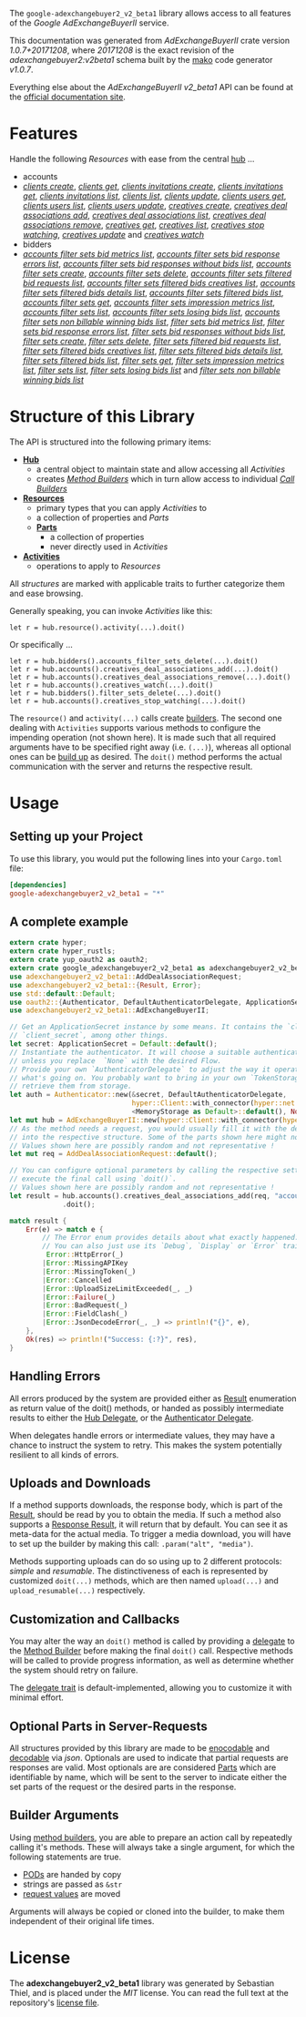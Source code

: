 <!---
DO NOT EDIT !
This file was generated automatically from 'src/mako/api/README.md.mako'
DO NOT EDIT !
-->
The `google-adexchangebuyer2_v2_beta1` library allows access to all features of the *Google AdExchangeBuyerII* service.

This documentation was generated from *AdExchangeBuyerII* crate version *1.0.7+20171208*, where *20171208* is the exact revision of the *adexchangebuyer2:v2beta1* schema built by the [mako](http://www.makotemplates.org/) code generator *v1.0.7*.

Everything else about the *AdExchangeBuyerII* *v2_beta1* API can be found at the
[official documentation site](https://developers.google.com/ad-exchange/buyer-rest/reference/rest/).
# Features

Handle the following *Resources* with ease from the central [hub](https://docs.rs/google-adexchangebuyer2_v2_beta1/1.0.7+20171208/google_adexchangebuyer2_v2_beta1/struct.AdExchangeBuyerII.html) ... 

* accounts
 * [*clients create*](https://docs.rs/google-adexchangebuyer2_v2_beta1/1.0.7+20171208/google_adexchangebuyer2_v2_beta1/struct.AccountClientCreateCall.html), [*clients get*](https://docs.rs/google-adexchangebuyer2_v2_beta1/1.0.7+20171208/google_adexchangebuyer2_v2_beta1/struct.AccountClientGetCall.html), [*clients invitations create*](https://docs.rs/google-adexchangebuyer2_v2_beta1/1.0.7+20171208/google_adexchangebuyer2_v2_beta1/struct.AccountClientInvitationCreateCall.html), [*clients invitations get*](https://docs.rs/google-adexchangebuyer2_v2_beta1/1.0.7+20171208/google_adexchangebuyer2_v2_beta1/struct.AccountClientInvitationGetCall.html), [*clients invitations list*](https://docs.rs/google-adexchangebuyer2_v2_beta1/1.0.7+20171208/google_adexchangebuyer2_v2_beta1/struct.AccountClientInvitationListCall.html), [*clients list*](https://docs.rs/google-adexchangebuyer2_v2_beta1/1.0.7+20171208/google_adexchangebuyer2_v2_beta1/struct.AccountClientListCall.html), [*clients update*](https://docs.rs/google-adexchangebuyer2_v2_beta1/1.0.7+20171208/google_adexchangebuyer2_v2_beta1/struct.AccountClientUpdateCall.html), [*clients users get*](https://docs.rs/google-adexchangebuyer2_v2_beta1/1.0.7+20171208/google_adexchangebuyer2_v2_beta1/struct.AccountClientUserGetCall.html), [*clients users list*](https://docs.rs/google-adexchangebuyer2_v2_beta1/1.0.7+20171208/google_adexchangebuyer2_v2_beta1/struct.AccountClientUserListCall.html), [*clients users update*](https://docs.rs/google-adexchangebuyer2_v2_beta1/1.0.7+20171208/google_adexchangebuyer2_v2_beta1/struct.AccountClientUserUpdateCall.html), [*creatives create*](https://docs.rs/google-adexchangebuyer2_v2_beta1/1.0.7+20171208/google_adexchangebuyer2_v2_beta1/struct.AccountCreativeCreateCall.html), [*creatives deal associations add*](https://docs.rs/google-adexchangebuyer2_v2_beta1/1.0.7+20171208/google_adexchangebuyer2_v2_beta1/struct.AccountCreativeDealAssociationAddCall.html), [*creatives deal associations list*](https://docs.rs/google-adexchangebuyer2_v2_beta1/1.0.7+20171208/google_adexchangebuyer2_v2_beta1/struct.AccountCreativeDealAssociationListCall.html), [*creatives deal associations remove*](https://docs.rs/google-adexchangebuyer2_v2_beta1/1.0.7+20171208/google_adexchangebuyer2_v2_beta1/struct.AccountCreativeDealAssociationRemoveCall.html), [*creatives get*](https://docs.rs/google-adexchangebuyer2_v2_beta1/1.0.7+20171208/google_adexchangebuyer2_v2_beta1/struct.AccountCreativeGetCall.html), [*creatives list*](https://docs.rs/google-adexchangebuyer2_v2_beta1/1.0.7+20171208/google_adexchangebuyer2_v2_beta1/struct.AccountCreativeListCall.html), [*creatives stop watching*](https://docs.rs/google-adexchangebuyer2_v2_beta1/1.0.7+20171208/google_adexchangebuyer2_v2_beta1/struct.AccountCreativeStopWatchingCall.html), [*creatives update*](https://docs.rs/google-adexchangebuyer2_v2_beta1/1.0.7+20171208/google_adexchangebuyer2_v2_beta1/struct.AccountCreativeUpdateCall.html) and [*creatives watch*](https://docs.rs/google-adexchangebuyer2_v2_beta1/1.0.7+20171208/google_adexchangebuyer2_v2_beta1/struct.AccountCreativeWatchCall.html)
* bidders
 * [*accounts filter sets bid metrics list*](https://docs.rs/google-adexchangebuyer2_v2_beta1/1.0.7+20171208/google_adexchangebuyer2_v2_beta1/struct.BidderAccountFilterSetBidMetricListCall.html), [*accounts filter sets bid response errors list*](https://docs.rs/google-adexchangebuyer2_v2_beta1/1.0.7+20171208/google_adexchangebuyer2_v2_beta1/struct.BidderAccountFilterSetBidResponseErrorListCall.html), [*accounts filter sets bid responses without bids list*](https://docs.rs/google-adexchangebuyer2_v2_beta1/1.0.7+20171208/google_adexchangebuyer2_v2_beta1/struct.BidderAccountFilterSetBidResponsesWithoutBidListCall.html), [*accounts filter sets create*](https://docs.rs/google-adexchangebuyer2_v2_beta1/1.0.7+20171208/google_adexchangebuyer2_v2_beta1/struct.BidderAccountFilterSetCreateCall.html), [*accounts filter sets delete*](https://docs.rs/google-adexchangebuyer2_v2_beta1/1.0.7+20171208/google_adexchangebuyer2_v2_beta1/struct.BidderAccountFilterSetDeleteCall.html), [*accounts filter sets filtered bid requests list*](https://docs.rs/google-adexchangebuyer2_v2_beta1/1.0.7+20171208/google_adexchangebuyer2_v2_beta1/struct.BidderAccountFilterSetFilteredBidRequestListCall.html), [*accounts filter sets filtered bids creatives list*](https://docs.rs/google-adexchangebuyer2_v2_beta1/1.0.7+20171208/google_adexchangebuyer2_v2_beta1/struct.BidderAccountFilterSetFilteredBidCreativeListCall.html), [*accounts filter sets filtered bids details list*](https://docs.rs/google-adexchangebuyer2_v2_beta1/1.0.7+20171208/google_adexchangebuyer2_v2_beta1/struct.BidderAccountFilterSetFilteredBidDetailListCall.html), [*accounts filter sets filtered bids list*](https://docs.rs/google-adexchangebuyer2_v2_beta1/1.0.7+20171208/google_adexchangebuyer2_v2_beta1/struct.BidderAccountFilterSetFilteredBidListCall.html), [*accounts filter sets get*](https://docs.rs/google-adexchangebuyer2_v2_beta1/1.0.7+20171208/google_adexchangebuyer2_v2_beta1/struct.BidderAccountFilterSetGetCall.html), [*accounts filter sets impression metrics list*](https://docs.rs/google-adexchangebuyer2_v2_beta1/1.0.7+20171208/google_adexchangebuyer2_v2_beta1/struct.BidderAccountFilterSetImpressionMetricListCall.html), [*accounts filter sets list*](https://docs.rs/google-adexchangebuyer2_v2_beta1/1.0.7+20171208/google_adexchangebuyer2_v2_beta1/struct.BidderAccountFilterSetListCall.html), [*accounts filter sets losing bids list*](https://docs.rs/google-adexchangebuyer2_v2_beta1/1.0.7+20171208/google_adexchangebuyer2_v2_beta1/struct.BidderAccountFilterSetLosingBidListCall.html), [*accounts filter sets non billable winning bids list*](https://docs.rs/google-adexchangebuyer2_v2_beta1/1.0.7+20171208/google_adexchangebuyer2_v2_beta1/struct.BidderAccountFilterSetNonBillableWinningBidListCall.html), [*filter sets bid metrics list*](https://docs.rs/google-adexchangebuyer2_v2_beta1/1.0.7+20171208/google_adexchangebuyer2_v2_beta1/struct.BidderFilterSetBidMetricListCall.html), [*filter sets bid response errors list*](https://docs.rs/google-adexchangebuyer2_v2_beta1/1.0.7+20171208/google_adexchangebuyer2_v2_beta1/struct.BidderFilterSetBidResponseErrorListCall.html), [*filter sets bid responses without bids list*](https://docs.rs/google-adexchangebuyer2_v2_beta1/1.0.7+20171208/google_adexchangebuyer2_v2_beta1/struct.BidderFilterSetBidResponsesWithoutBidListCall.html), [*filter sets create*](https://docs.rs/google-adexchangebuyer2_v2_beta1/1.0.7+20171208/google_adexchangebuyer2_v2_beta1/struct.BidderFilterSetCreateCall.html), [*filter sets delete*](https://docs.rs/google-adexchangebuyer2_v2_beta1/1.0.7+20171208/google_adexchangebuyer2_v2_beta1/struct.BidderFilterSetDeleteCall.html), [*filter sets filtered bid requests list*](https://docs.rs/google-adexchangebuyer2_v2_beta1/1.0.7+20171208/google_adexchangebuyer2_v2_beta1/struct.BidderFilterSetFilteredBidRequestListCall.html), [*filter sets filtered bids creatives list*](https://docs.rs/google-adexchangebuyer2_v2_beta1/1.0.7+20171208/google_adexchangebuyer2_v2_beta1/struct.BidderFilterSetFilteredBidCreativeListCall.html), [*filter sets filtered bids details list*](https://docs.rs/google-adexchangebuyer2_v2_beta1/1.0.7+20171208/google_adexchangebuyer2_v2_beta1/struct.BidderFilterSetFilteredBidDetailListCall.html), [*filter sets filtered bids list*](https://docs.rs/google-adexchangebuyer2_v2_beta1/1.0.7+20171208/google_adexchangebuyer2_v2_beta1/struct.BidderFilterSetFilteredBidListCall.html), [*filter sets get*](https://docs.rs/google-adexchangebuyer2_v2_beta1/1.0.7+20171208/google_adexchangebuyer2_v2_beta1/struct.BidderFilterSetGetCall.html), [*filter sets impression metrics list*](https://docs.rs/google-adexchangebuyer2_v2_beta1/1.0.7+20171208/google_adexchangebuyer2_v2_beta1/struct.BidderFilterSetImpressionMetricListCall.html), [*filter sets list*](https://docs.rs/google-adexchangebuyer2_v2_beta1/1.0.7+20171208/google_adexchangebuyer2_v2_beta1/struct.BidderFilterSetListCall.html), [*filter sets losing bids list*](https://docs.rs/google-adexchangebuyer2_v2_beta1/1.0.7+20171208/google_adexchangebuyer2_v2_beta1/struct.BidderFilterSetLosingBidListCall.html) and [*filter sets non billable winning bids list*](https://docs.rs/google-adexchangebuyer2_v2_beta1/1.0.7+20171208/google_adexchangebuyer2_v2_beta1/struct.BidderFilterSetNonBillableWinningBidListCall.html)




# Structure of this Library

The API is structured into the following primary items:

* **[Hub](https://docs.rs/google-adexchangebuyer2_v2_beta1/1.0.7+20171208/google_adexchangebuyer2_v2_beta1/struct.AdExchangeBuyerII.html)**
    * a central object to maintain state and allow accessing all *Activities*
    * creates [*Method Builders*](https://docs.rs/google-adexchangebuyer2_v2_beta1/1.0.7+20171208/google_adexchangebuyer2_v2_beta1/trait.MethodsBuilder.html) which in turn
      allow access to individual [*Call Builders*](https://docs.rs/google-adexchangebuyer2_v2_beta1/1.0.7+20171208/google_adexchangebuyer2_v2_beta1/trait.CallBuilder.html)
* **[Resources](https://docs.rs/google-adexchangebuyer2_v2_beta1/1.0.7+20171208/google_adexchangebuyer2_v2_beta1/trait.Resource.html)**
    * primary types that you can apply *Activities* to
    * a collection of properties and *Parts*
    * **[Parts](https://docs.rs/google-adexchangebuyer2_v2_beta1/1.0.7+20171208/google_adexchangebuyer2_v2_beta1/trait.Part.html)**
        * a collection of properties
        * never directly used in *Activities*
* **[Activities](https://docs.rs/google-adexchangebuyer2_v2_beta1/1.0.7+20171208/google_adexchangebuyer2_v2_beta1/trait.CallBuilder.html)**
    * operations to apply to *Resources*

All *structures* are marked with applicable traits to further categorize them and ease browsing.

Generally speaking, you can invoke *Activities* like this:

```Rust,ignore
let r = hub.resource().activity(...).doit()
```

Or specifically ...

```ignore
let r = hub.bidders().accounts_filter_sets_delete(...).doit()
let r = hub.accounts().creatives_deal_associations_add(...).doit()
let r = hub.accounts().creatives_deal_associations_remove(...).doit()
let r = hub.accounts().creatives_watch(...).doit()
let r = hub.bidders().filter_sets_delete(...).doit()
let r = hub.accounts().creatives_stop_watching(...).doit()
```

The `resource()` and `activity(...)` calls create [builders][builder-pattern]. The second one dealing with `Activities` 
supports various methods to configure the impending operation (not shown here). It is made such that all required arguments have to be 
specified right away (i.e. `(...)`), whereas all optional ones can be [build up][builder-pattern] as desired.
The `doit()` method performs the actual communication with the server and returns the respective result.

# Usage

## Setting up your Project

To use this library, you would put the following lines into your `Cargo.toml` file:

```toml
[dependencies]
google-adexchangebuyer2_v2_beta1 = "*"
```

## A complete example

```Rust
extern crate hyper;
extern crate hyper_rustls;
extern crate yup_oauth2 as oauth2;
extern crate google_adexchangebuyer2_v2_beta1 as adexchangebuyer2_v2_beta1;
use adexchangebuyer2_v2_beta1::AddDealAssociationRequest;
use adexchangebuyer2_v2_beta1::{Result, Error};
use std::default::Default;
use oauth2::{Authenticator, DefaultAuthenticatorDelegate, ApplicationSecret, MemoryStorage};
use adexchangebuyer2_v2_beta1::AdExchangeBuyerII;

// Get an ApplicationSecret instance by some means. It contains the `client_id` and 
// `client_secret`, among other things.
let secret: ApplicationSecret = Default::default();
// Instantiate the authenticator. It will choose a suitable authentication flow for you, 
// unless you replace  `None` with the desired Flow.
// Provide your own `AuthenticatorDelegate` to adjust the way it operates and get feedback about 
// what's going on. You probably want to bring in your own `TokenStorage` to persist tokens and
// retrieve them from storage.
let auth = Authenticator::new(&secret, DefaultAuthenticatorDelegate,
                              hyper::Client::with_connector(hyper::net::HttpsConnector::new(hyper_rustls::TlsClient::new())),
                              <MemoryStorage as Default>::default(), None);
let mut hub = AdExchangeBuyerII::new(hyper::Client::with_connector(hyper::net::HttpsConnector::new(hyper_rustls::TlsClient::new())), auth);
// As the method needs a request, you would usually fill it with the desired information
// into the respective structure. Some of the parts shown here might not be applicable !
// Values shown here are possibly random and not representative !
let mut req = AddDealAssociationRequest::default();

// You can configure optional parameters by calling the respective setters at will, and
// execute the final call using `doit()`.
// Values shown here are possibly random and not representative !
let result = hub.accounts().creatives_deal_associations_add(req, "accountId", "creativeId")
             .doit();

match result {
    Err(e) => match e {
        // The Error enum provides details about what exactly happened.
        // You can also just use its `Debug`, `Display` or `Error` traits
         Error::HttpError(_)
        |Error::MissingAPIKey
        |Error::MissingToken(_)
        |Error::Cancelled
        |Error::UploadSizeLimitExceeded(_, _)
        |Error::Failure(_)
        |Error::BadRequest(_)
        |Error::FieldClash(_)
        |Error::JsonDecodeError(_, _) => println!("{}", e),
    },
    Ok(res) => println!("Success: {:?}", res),
}

```
## Handling Errors

All errors produced by the system are provided either as [Result](https://docs.rs/google-adexchangebuyer2_v2_beta1/1.0.7+20171208/google_adexchangebuyer2_v2_beta1/enum.Result.html) enumeration as return value of 
the doit() methods, or handed as possibly intermediate results to either the 
[Hub Delegate](https://docs.rs/google-adexchangebuyer2_v2_beta1/1.0.7+20171208/google_adexchangebuyer2_v2_beta1/trait.Delegate.html), or the [Authenticator Delegate](https://docs.rs/yup-oauth2/*/yup_oauth2/trait.AuthenticatorDelegate.html).

When delegates handle errors or intermediate values, they may have a chance to instruct the system to retry. This 
makes the system potentially resilient to all kinds of errors.

## Uploads and Downloads
If a method supports downloads, the response body, which is part of the [Result](https://docs.rs/google-adexchangebuyer2_v2_beta1/1.0.7+20171208/google_adexchangebuyer2_v2_beta1/enum.Result.html), should be
read by you to obtain the media.
If such a method also supports a [Response Result](https://docs.rs/google-adexchangebuyer2_v2_beta1/1.0.7+20171208/google_adexchangebuyer2_v2_beta1/trait.ResponseResult.html), it will return that by default.
You can see it as meta-data for the actual media. To trigger a media download, you will have to set up the builder by making
this call: `.param("alt", "media")`.

Methods supporting uploads can do so using up to 2 different protocols: 
*simple* and *resumable*. The distinctiveness of each is represented by customized 
`doit(...)` methods, which are then named `upload(...)` and `upload_resumable(...)` respectively.

## Customization and Callbacks

You may alter the way an `doit()` method is called by providing a [delegate](https://docs.rs/google-adexchangebuyer2_v2_beta1/1.0.7+20171208/google_adexchangebuyer2_v2_beta1/trait.Delegate.html) to the 
[Method Builder](https://docs.rs/google-adexchangebuyer2_v2_beta1/1.0.7+20171208/google_adexchangebuyer2_v2_beta1/trait.CallBuilder.html) before making the final `doit()` call. 
Respective methods will be called to provide progress information, as well as determine whether the system should 
retry on failure.

The [delegate trait](https://docs.rs/google-adexchangebuyer2_v2_beta1/1.0.7+20171208/google_adexchangebuyer2_v2_beta1/trait.Delegate.html) is default-implemented, allowing you to customize it with minimal effort.

## Optional Parts in Server-Requests

All structures provided by this library are made to be [enocodable](https://docs.rs/google-adexchangebuyer2_v2_beta1/1.0.7+20171208/google_adexchangebuyer2_v2_beta1/trait.RequestValue.html) and 
[decodable](https://docs.rs/google-adexchangebuyer2_v2_beta1/1.0.7+20171208/google_adexchangebuyer2_v2_beta1/trait.ResponseResult.html) via *json*. Optionals are used to indicate that partial requests are responses 
are valid.
Most optionals are are considered [Parts](https://docs.rs/google-adexchangebuyer2_v2_beta1/1.0.7+20171208/google_adexchangebuyer2_v2_beta1/trait.Part.html) which are identifiable by name, which will be sent to 
the server to indicate either the set parts of the request or the desired parts in the response.

## Builder Arguments

Using [method builders](https://docs.rs/google-adexchangebuyer2_v2_beta1/1.0.7+20171208/google_adexchangebuyer2_v2_beta1/trait.CallBuilder.html), you are able to prepare an action call by repeatedly calling it's methods.
These will always take a single argument, for which the following statements are true.

* [PODs][wiki-pod] are handed by copy
* strings are passed as `&str`
* [request values](https://docs.rs/google-adexchangebuyer2_v2_beta1/1.0.7+20171208/google_adexchangebuyer2_v2_beta1/trait.RequestValue.html) are moved

Arguments will always be copied or cloned into the builder, to make them independent of their original life times.

[wiki-pod]: http://en.wikipedia.org/wiki/Plain_old_data_structure
[builder-pattern]: http://en.wikipedia.org/wiki/Builder_pattern
[google-go-api]: https://github.com/google/google-api-go-client

# License
The **adexchangebuyer2_v2_beta1** library was generated by Sebastian Thiel, and is placed 
under the *MIT* license.
You can read the full text at the repository's [license file][repo-license].

[repo-license]: https://github.com/Byron/google-apis-rsblob/master/LICENSE.md
